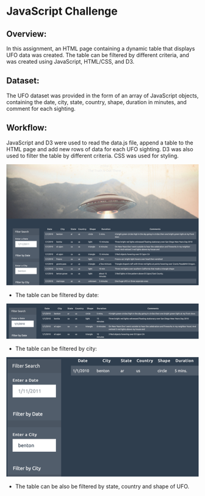 # JavaScript Challenge

## Overview:
In this assignment, an HTML page containing a dynamic table that displays UFO data was created. The table can be filtered by different criteria, and was created using JavaScript, HTML/CSS, and D3.

## Dataset:
The UFO dataset was provided in the form of an array of JavaScript objects, containing the date, city, state, country, shape, duration in minutes, and comment for each sighting.

## Workflow:
JavaScript and D3 were used to read the data.js file, append a table to the HTML page and add new rows of data for each UFO sighting. D3 was also used to filter the table by different criteria. CSS was used for styling.

![Image description](images/page.png)

- The table can be filtered by date:

![Image description](images/byDate.png)

- The table can be filtered by city:

![Image description](images/byCity.png)

- The table can be also be filtered by state, country and shape of UFO.